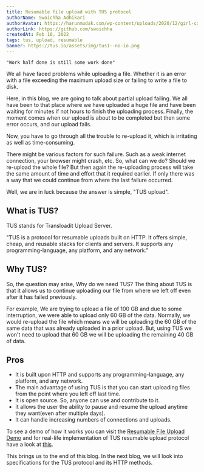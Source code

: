 ```yaml
---
title: Resumable file upload with TUS protocol
authorName: Swoichha Adhikari
authorAvatar: https://harunmudak.com/wp-content/uploads/2020/12/girl-cartoon-characters-3-724x1024.jpg
authorLink: https://github.com/swoichha
createdAt: Feb 10, 2022
tags: tus, upload, resumable
banner: https://tus.io/assets/img/tus1--no-io.png
---
```


```
"Work half done is still some work done"
```

We all have faced problems while uploading a file. Whether it is an error with a file exceeding the maximum upload size or failing to write a file to disk.

Here, in this blog, we are going to talk about partial upload failing. We all have been to that place where we have uploaded a huge file and have been waiting for minutes if not hours to finish the uploading process. Finally, the moment comes when our upload is about to be completed but then some error occurs, and our upload fails.

Now, you have to go through all the trouble to re-upload it, which is irritating as well as time-consuming.

There might be various factors for such failure. Such as a weak internet connection, your browser might crash, etc.
So, what can we do? Should we re-upload the whole file? But then again the re-uploading process will take the same amount of time and effort that it required earlier. If only there was a way that we could continue from where the last failure occurred.

Well, we are in luck because the answer is simple, "TUS upload".

## What is TUS?

TUS stands for Transloadit Upload Server.

"TUS is a protocol for resumable uploads built on HTTP. It offers simple, cheap, and reusable stacks for clients and servers. It supports any programming-language, any platform, and any network."

## Why TUS?

So, the question may arise, Why do we need TUS? The thing about TUS is that it allows us to continue uploading our file from where we left off even after it has failed previously.

For example, We are trying to upload a file of 100 GB and due to some interruption, we were able to upload only 60 GB of the data. Normally, we would re-upload the file which means we will be uploading the 60 GB of the same data that was already uploaded in a prior upload. But, using TUS we won't need to upload that 60 GB we will be uploading the remaining 40 GB of data.

## Pros

- It is built upon HTTP and supports any programming-language, any platform, and any network.
- The main advantage of using TUS is that you can start uploading files from the point where you left off last time.
- It is open source. So, anyone can use and contribute to it.
- It allows the user the ability to pause and resume the upload anytime they want(even after multiple days).
- It can handle increasing numbers of connections and uploads.

To see a demo of how it works you can visit the [Resumable File Upload Demo](https://tus.io/demo.html) and for real-life implementation of TUS resumable upload protocol have a look at [this](https://tus.io/implementations.html).

This brings us to the end of this blog. In the next blog, we will look into specifications for the TUS protocol and its HTTP methods.
